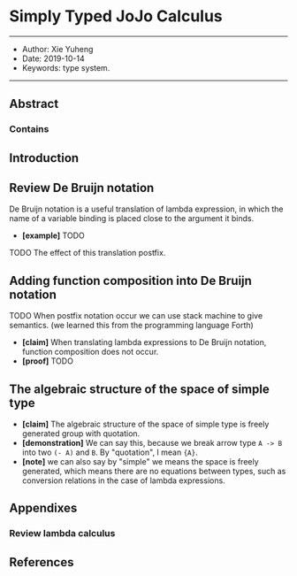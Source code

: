 # Simply Typed JoJo Calculus

------
- Author: Xie Yuheng
- Date: 2019-10-14
- Keywords: type system.
------

## Abstract

### Contains

## Introduction

## Review De Bruijn notation

De Bruijn notation is a useful translation of lambda expression,
in which the name of a variable binding is placed close to the argument it binds.

- **[example]** TODO

TODO The effect of this translation postfix.

## Adding function composition into De Bruijn notation

TODO When postfix notation occur we can use stack machine to give semantics.
(we learned this from the programming language Forth)

- **[claim]** When translating lambda expressions to De Bruijn notation, function composition does not occur.
- **[proof]** TODO

## The algebraic structure of the space of simple type

- **[claim]** The algebraic structure of the space of simple type is freely generated group with quotation.
- **[demonstration]** We can say this, because we break arrow type `A -> B` into two `(- A)` and `B`.
  By "quotation", I mean `{A}`.
- **[note]** we can also say by "simple" we means the space is freely generated,
  which means there are no equations between types,
  such as conversion relations in the case of lambda expressions.

## Appendixes

### Review lambda calculus

## References
